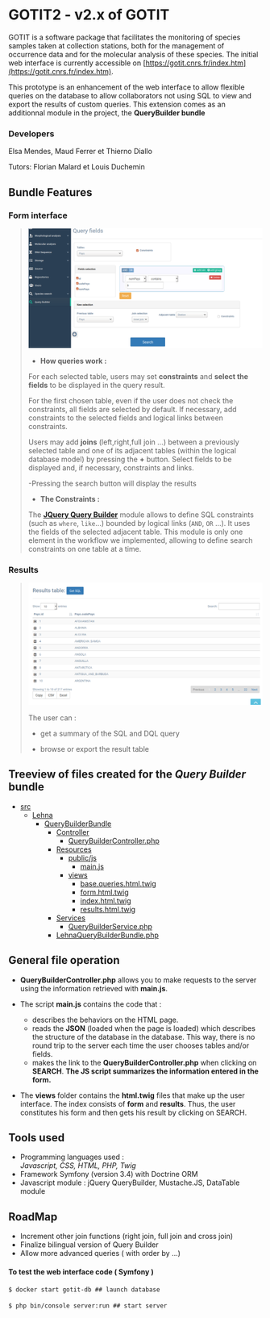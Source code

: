 # GOTIT2 - v2.x of GOTIT


GOTIT is a software package that facilitates the monitoring of species samples taken at collection stations, both for the management of occurrence data and for the molecular analysis of these species. The initial web interface is currently accessible on [https://gotit.cnrs.fr/index.htm](https://gotit.cnrs.fr/index.htm).

This prototype is an enhancement of the web interface to allow flexible queries on the database to allow collaborators not using SQL to view and export the results of custom queries. This extension comes as an additionnal module in the project, the **QueryBuilder bundle**

### Developers 

Elsa Mendes, Maud Ferrer et Thierno Diallo 
>
Tutors: Florian Malard et Louis Duchemin


## Bundle Features

### Form interface

>
>![picture](./Capture_interface.png)
>
>- **How queries work :**
>
>For each selected table, users may set **constraints** and **select the fields** to be displayed in the query result. 
>
>For the first chosen table, even if the user does not check the constraints, all fields are selected by default. If necessary, add constraints to the selected fields and logical links between constraints.
>
>Users may add **joins** (left,right,full join ...) between a previously selected table and one of its adjacent tables (within the logical database model) by pressing the **+** button. Select fields to be displayed and, if necessary, constraints and links.
>
>-Pressing the search button will display the results 
>
>- **The Constraints :** 
>
> The [**JQuery Query Builder**](https://querybuilder.js.org/) module allows to define SQL constraints (such as `where`, `like`...) bounded by logical links (`AND`, `OR` ...). It uses the fields of the selected adjacent table. 
  This module is only one element in the workflow we implemented, allowing to define search constraints on one table at a time. 


  

### Results 

>![picture](./Capture2_interface.png)
>
>The user can :
>
>- get a summary of the SQL and DQL query
>
>- browse or export the result table 





## Treeview of files created for the *Query Builder* bundle


 * [src]()
    * [Lehna]()
      * [QueryBuilderBundle]()
        * [Controller]()
          * [QueryBuilderController.php]()
        * [Resources]()
            * [public/js]()
              * [main.js]()
            * [views]()
              * [base.queries.html.twig]()
              * [form.html.twig]()
              * [index.html.twig]()
              * [results.html.twig]()
        * [Services]()
          * [QueryBuilderService.php]()
        * [LehnaQueryBuilderBundle.php]()

   

## General file operation 


- **QueryBuilderController.php** allows you to make requests to the server using the information retrieved with **main.js**. 

- The script **main.js** contains the code that :
	- describes the behaviors on the HTML page. 
	- reads the **JSON** (loaded when the page is loaded) which describes the structure of the database in the database. This way, there is no round trip to the server each time the user chooses tables and/or fields. 
	- makes the link to the **QueryBuilderController.php** when clicking on **SEARCH**. **The JS script summarizes the information entered in the form.**

- The **views** folder contains the **html.twig** files that make up the user interface. The index consists of **form** and **results**. Thus, the user constitutes his form and then gets his result by clicking on SEARCH. 


## Tools used 

- Programming languages used :  
	*Javascript, CSS, HTML, PHP, Twig*
- Framework Symfony (version 3.4) with Doctrine ORM
- Javascript module : jQuery QueryBuilder, Mustache.JS, DataTable module 


## RoadMap 

- Increment other join functions (right join, full join and cross join)
- Finalize bilingual version of Query Builder
- Allow more advanced queries ( with order by ...)


#### To test the web interface code ( Symfony )
 
```
$ docker start gotit-db ## launch database

$ php bin/console server:run ## start server

```